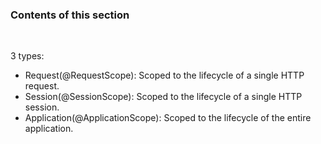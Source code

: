 ### Contents of this section
<br>

3 types:
- Request(@RequestScope): Scoped to the lifecycle of a single HTTP request.
- Session(@SessionScope): Scoped to the lifecycle of a single HTTP session.
- Application(@ApplicationScope): Scoped to the lifecycle of the entire application.
